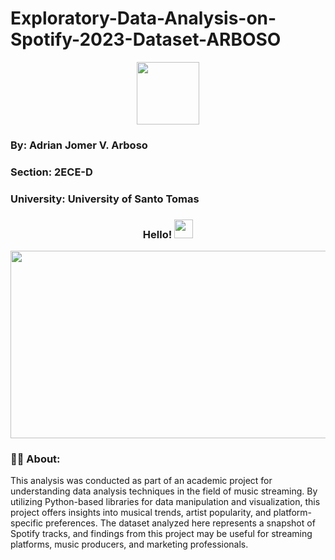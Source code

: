 # Exploratory-Data-Analysis-on-Spotify-2023-Dataset-ARBOSO
<div id="header" align="center">
  <img src="https://media.giphy.com/media/M9gbBd9nbDrOTu1Mqx/giphy.gif" width="100"/>
</div>

<h3>
By: Adrian Jomer V. Arboso
</h3>
<h3>
Section: 2ECE-D
</h3>
<h3>
University: University of Santo Tomas
</h3>
<h3 align="center">
 Hello! <img src="https://media.giphy.com/media/hvRJCLFzcasrR4ia7z/giphy.gif" width="30px"/>
</h3>
<div align="center">
  <img src="https://media.giphy.com/media/dWesBcTLavkZuG35MI/giphy.gif" width="600" height="300"/>
</div>

### :woman_technologist: About:
This analysis was conducted as part of an academic project for understanding data analysis techniques in the field of music streaming. By utilizing Python-based libraries for data manipulation and visualization, this project offers insights into musical trends, artist popularity, and platform-specific preferences. The dataset analyzed here represents a snapshot of Spotify tracks, and findings from this project may be useful for streaming platforms, music producers, and marketing professionals.
